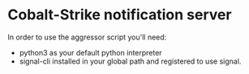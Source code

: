# Cobalt-Strike notification server

In order to use the aggressor script you'll need:
* python3 as your default python interpreter
* signal-cli installed in your global path and registered to use signal.
